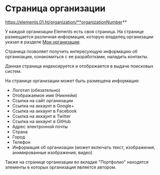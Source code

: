 # Страница организации

https://elements.01.ht/organization/**organizationNumber**

У каждой организации Elements есть своя страница. На странице размещается различная информация, которую владелец организации указал в разделе [Мои организации](/guide/my-organizations/).

Страница позволяет получить интересующую информацию об организации, ознакомиться с ее разработками, наладить контакты.

Данная страница индексируется и отображается в выдаче поисковых систем.

На странице организации может быть размещена информация:

* Логотип (обязательно)
* Отображаемое имя (Никнейм)
* Ссылка на сайт организации
* Ссылка на аккаунт в Google+
* Ссылка на аккаунт в Facebook
* Ссылка на аккаунт в Twitter
* Ссылка на аккаунт в GitHub
* Адрес электронной почты
* Страна
* Город
* Телефон
* Информация об организации (может включать текст, изображения, анимированные изображения, видео)

Также на странице организации во вкладке "Портфолио" находятся элементы в которых организация является автором.